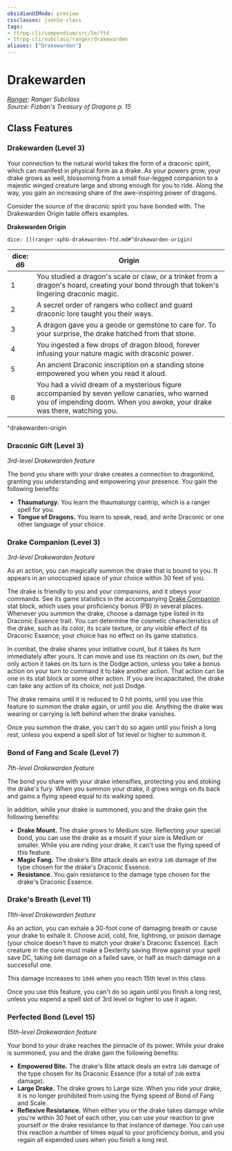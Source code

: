 ```yaml
---
obsidianUIMode: preview
cssclasses: json5e-class
tags:
- ttrpg-cli/compendium/src/5e/ftd
- ttrpg-cli/subclass/ranger/drakewarden
aliases: ["Drakewarden"]
---
```

# Drakewarden
*[Ranger](ranger-xphb.md): Ranger Subclass*  
*Source: Fizban's Treasury of Dragons p. 15*  


## Class Features

### Drakewarden (Level 3)

Your connection to the natural world takes the form of a draconic spirit, which can manifest in physical form as a drake. As your powers grow, your drake grows as well, blossoming from a small four-legged companion to a majestic winged creature large and strong enough for you to ride. Along the way, you gain an increasing share of the awe-inspiring power of dragons.

Consider the source of the draconic spirit you have bonded with. The Drakewarden Origin table offers examples.

**Drakewarden Origin**

`dice: [](ranger-xphb-drakewarden-ftd.md#^drakewarden-origin)`

| dice: d6 | Origin |
|----------|--------|
| 1 | You studied a dragon's scale or claw, or a trinket from a dragon's hoard, creating your bond through that token's lingering draconic magic. |
| 2 | A secret order of rangers who collect and guard draconic lore taught you their ways. |
| 3 | A dragon gave you a geode or gemstone to care for. To your surprise, the drake hatched from that stone. |
| 4 | You ingested a few drops of dragon blood, forever infusing your nature magic with draconic power. |
| 5 | An ancient Draconic inscription on a standing stone empowered you when you read it aloud. |
| 6 | You had a vivid dream of a mysterious figure accompanied by seven yellow canaries, who warned you of impending doom. When you awoke, your drake was there, watching you. |
^drakewarden-origin

### Draconic Gift (Level 3)

*3rd-level Drakewarden feature*

The bond you share with your drake creates a connection to dragonkind, granting you understanding and empowering your presence. You gain the following benefits:

- **Thaumaturgy.** You learn the thaumaturgy cantrip, which is a ranger spell for you.  
- **Tongue of Dragons.** You learn to speak, read, and write Draconic or one other language of your choice.  

### Drake Companion (Level 3)

*3rd-level Drakewarden feature*

As an action, you can magically summon the drake that is bound to you. It appears in an unoccupied space of your choice within 30 feet of you.

The drake is friendly to you and your companions, and it obeys your commands. See its game statistics in the accompanying [Drake Companion](drake-companion-ftd.md) stat block, which uses your proficiency bonus (PB) in several places. Whenever you summon the drake, choose a damage type listed in its Draconic Essence trait. You can determine the cosmetic characteristics of the drake, such as its color, its scale texture, or any visible effect of its Draconic Essence; your choice has no effect on its game statistics.

In combat, the drake shares your initiative count, but it takes its turn immediately after yours. It can move and use its reaction on its own, but the only action it takes on its turn is the Dodge action, unless you take a bonus action on your turn to command it to take another action. That action can be one in its stat block or some other action. If you are incapacitated, the drake can take any action of its choice, not just Dodge.

The drake remains until it is reduced to 0 hit points, until you use this feature to summon the drake again, or until you die. Anything the drake was wearing or carrying is left behind when the drake vanishes.

Once you summon the drake, you can't do so again until you finish a long rest, unless you expend a spell slot of 1st level or higher to summon it.

### Bond of Fang and Scale (Level 7)

*7th-level Drakewarden feature*

The bond you share with your drake intensifies, protecting you and stoking the drake's fury. When you summon your drake, it grows wings on its back and gains a flying speed equal to its walking speed.

In addition, while your drake is summoned, you and the drake gain the following benefits:

- **Drake Mount.** The drake grows to Medium size. Reflecting your special bond, you can use the drake as a mount if your size is Medium or smaller. While you are riding your drake, it can't use the flying speed of this feature.  
- **Magic Fang.** The drake's Bite attack deals an extra `1d6` damage of the type chosen for the drake's Draconic Essence.  
- **Resistance.** You gain resistance to the damage type chosen for the drake's Draconic Essence.  

### Drake's Breath (Level 11)

*11th-level Drakewarden feature*

As an action, you can exhale a 30-foot cone of damaging breath or cause your drake to exhale it. Choose acid, cold, fire, lightning, or poison damage (your choice doesn't have to match your drake's Draconic Essence). Each creature in the cone must make a Dexterity saving throw against your spell save DC, taking `8d6` damage on a failed save, or half as much damage on a successful one.

This damage increases to `10d6` when you reach 15th level in this class.

Once you use this feature, you can't do so again until you finish a long rest, unless you expend a spell slot of 3rd level or higher to use it again.

### Perfected Bond (Level 15)

*15th-level Drakewarden feature*

Your bond to your drake reaches the pinnacle of its power. While your drake is summoned, you and the drake gain the following benefits:

- **Empowered Bite.** The drake's Bite attack deals an extra `1d6` damage of the type chosen for its Draconic Essence (for a total of `2d6` extra damage).  
- **Large Drake.** The drake grows to Large size. When you ride your drake, it is no longer prohibited from using the flying speed of Bond of Fang and Scale.  
- **Reflexive Resistance.** When either you or the drake takes damage while you're within 30 feet of each other, you can use your reaction to give yourself or the drake resistance to that instance of damage. You can use this reaction a number of times equal to your proficiency bonus, and you regain all expended uses when you finish a long rest.